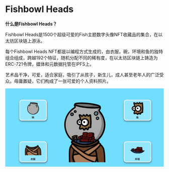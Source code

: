 # Fishbowl Heads

**什么是Fishbowl Heads？**

Fishbowl Heads是1500个超级可爱的Fish主题数字头像NFT收藏品的集合，在以太坊区块链上游泳。

每个Fishbowl Heads NFT都是以编程方式生成的，由衣服，碗，环境和鱼的独特组合组成，跨越192个特征，随机分配不同的稀有度，在以太坊区块链上铸造为ERC-721令牌，媒体和元数据托管在IPFS上。

艺术品干净，可爱，适合家庭，吸引了从孩子，新生儿，成人甚至老年人的广泛受众。毋庸置疑，它们构成了一张可爱的个人资料照片。

![Fishbowl Heads](17.png)
